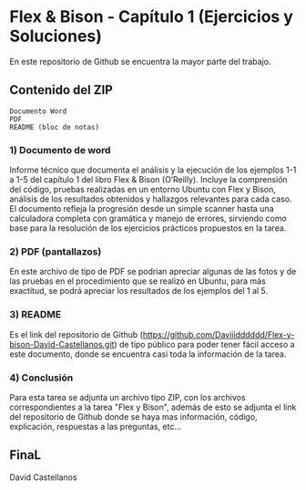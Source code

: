 # Flex & Bison - Capítulo 1 (Ejercicios y Soluciones)

En este repositorio de Github se encuentra la mayor parte del trabajo.


## Contenido del ZIP

```
Documento Word
PDF
README (bloc de notas)
```

### 1) Documento de word
Informe técnico que documenta el análisis y la ejecución de los ejemplos 1-1 a 1-5 del capítulo 1 del libro Flex & Bison (O’Reilly).
Incluye la comprensión del código, pruebas realizadas en un entorno Ubuntu con Flex y Bison, análisis de los resultados obtenidos y hallazgos relevantes para cada caso.
El documento refleja la progresión desde un simple scanner hasta una calculadora completa con gramática y manejo de errores, sirviendo como base para la resolución de los ejercicios prácticos propuestos en la tarea.


### 2) PDF (pantallazos)
En este archivo de tipo de PDF se podrian apreciar algunas de las fotos y de las pruebas en el procedimiento que se realizó en Ubuntu, para más exactitud, se podrá apreciar los resultados de los ejemplos del 1 al 5.

### 3) README
Es el link del repositorio de Github (https://github.com/Daviiidddddd/Flex-y-bison-David-Castellanos.git) de tipo público para poder tener fácil acceso a este documento, donde se encuentra casi toda la información de la tarea.

### 4) Conclusión
Para esta tarea se adjunta un archivo tipo ZIP, con los archivos correspondientes a la tarea "Flex y Bison", además de esto se adjunta el link del repositorio de Github donde se haya mas información, código, explicación, respuestas a las preguntas, etc...

## FinaL
David Castellanos
